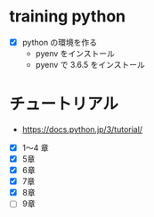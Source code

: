 # training python

- [x] python の環境を作る
  - pyenv をインストール
  - pyenv で 3.6.5 をインストール

# チュートリアル

- https://docs.python.jp/3/tutorial/
- [x] 1〜4 章
- [x] 5章
- [x] 6章
- [x] 7章
- [x] 8章
- [ ] 9章
